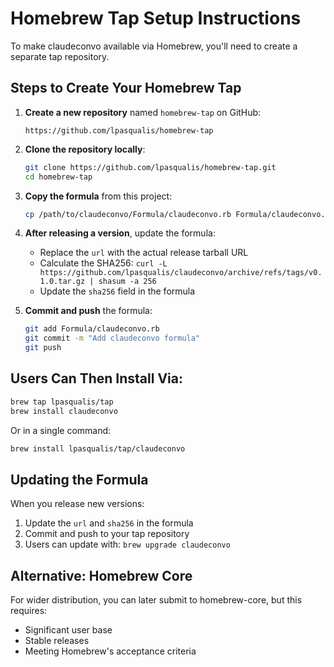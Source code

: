 # Homebrew Tap Setup Instructions

To make claudeconvo available via Homebrew, you'll need to create a separate tap repository.

## Steps to Create Your Homebrew Tap

1. **Create a new repository** named `homebrew-tap` on GitHub:
   ```
   https://github.com/lpasqualis/homebrew-tap
   ```

2. **Clone the repository locally**:
   ```bash
   git clone https://github.com/lpasqualis/homebrew-tap.git
   cd homebrew-tap
   ```

3. **Copy the formula** from this project:
   ```bash
   cp /path/to/claudeconvo/Formula/claudeconvo.rb Formula/claudeconvo.rb
   ```

4. **After releasing a version**, update the formula:
   - Replace the `url` with the actual release tarball URL
   - Calculate the SHA256: `curl -L https://github.com/lpasqualis/claudeconvo/archive/refs/tags/v0.1.0.tar.gz | shasum -a 256`
   - Update the `sha256` field in the formula

5. **Commit and push** the formula:
   ```bash
   git add Formula/claudeconvo.rb
   git commit -m "Add claudeconvo formula"
   git push
   ```

## Users Can Then Install Via:

```bash
brew tap lpasqualis/tap
brew install claudeconvo
```

Or in a single command:
```bash
brew install lpasqualis/tap/claudeconvo
```

## Updating the Formula

When you release new versions:

1. Update the `url` and `sha256` in the formula
2. Commit and push to your tap repository
3. Users can update with: `brew upgrade claudeconvo`

## Alternative: Homebrew Core

For wider distribution, you can later submit to homebrew-core, but this requires:
- Significant user base
- Stable releases
- Meeting Homebrew's acceptance criteria